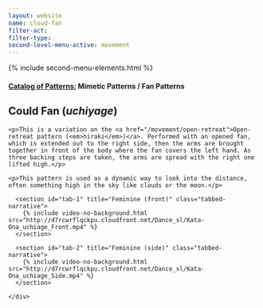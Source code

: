 ```yaml
---
layout: website
name: cloud-fan
filter-act:
filter-type:
second-level-menu-active: movement
---
```

{% include second-menu-elements.html %}

<main class="page-content">
  <div class="text-container">
    <h4><a href="/movement/">Catalog of Patterns:</a> Mimetic Patterns / Fan Patterns</h4>
    <h2>Could Fan (<em>uchiyage</em>)</h2>

    <p>This is a variation on the <a href="/movement/open-retreat">Open-retreat pattern (<em>hiraki</em>)</a>. Performed with an opened fan, which is extended out to the right side, then the arms are brought together in front of the body where the fan covers the left hand. As three backing steps are taken, the arms are spread with the right one lifted high.</p>

    <p>This pattern is used as a dynamic way to look into the distance, often something high in the sky like clouds or the moon.</p>


  </div>

<div class="tabs-container">
  <div class="tabs-container__links">
    <div class="wrapper">
      <div id="tabs"></div>
    </div>
  </div>
  <div class="tabs-container__content">
    <div class="wrapper">

      <section id="tab-1" title="Feminine (front)" class="tabbed-narrative">
        {% include video-no-background.html src="http://d7rcwrflqckpu.cloudfront.net/Dance_sl/Kata-Ona_uchiage_Front.mp4" %}
      </section>

      <section id="tab-2" title="Feminine (side)" class="tabbed-narrative">
        {% include video-no-background.html src="http://d7rcwrflqckpu.cloudfront.net/Dance_sl/Kata-Ona_uchiage_Side.mp4" %}
      </section>

    </div>
  </div>
</div>
</main>
